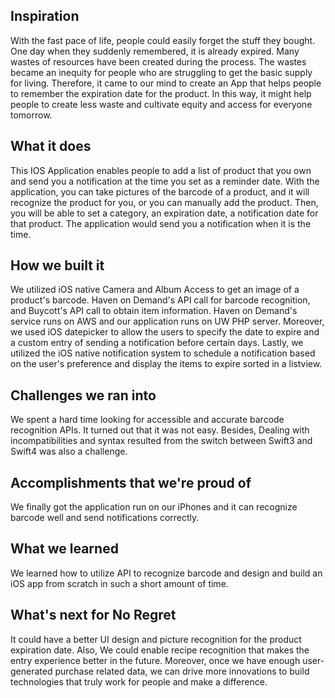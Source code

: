 ## Inspiration
With the fast pace of life, people could easily forget the stuff they bought. One day when they suddenly remembered, it is already expired. Many wastes of resources have been created during the process. The wastes became an inequity for people who are struggling to get the basic supply for living. Therefore, it came to our mind to create an App that helps people to remember the expiration date for the product.  In this way, it might help people to create less waste and cultivate equity and access for everyone tomorrow.

## What it does
This IOS Application enables people to add a list of product that you own and send you a notification at the time you set as a reminder date. With the application, you can take pictures of the barcode of a product, and it will recognize the product for you, or you can manually add the product. Then, you will be able to set a category, an expiration date, a notification date for that product. The application would send you a notification when it is the time.

## How we built it
We utilized iOS native Camera and Album Access to get an image of a product's barcode. Haven on Demand's API call for barcode recognition, and Buycott's API call to obtain item information. Haven on Demand's service runs on AWS and our application runs on UW PHP server. Moreover, we used iOS datepicker to allow the users to specify the date to expire and a custom entry of sending a notification before certain days. Lastly, we utilized the iOS native notification system to schedule a notification based on the user's preference and display the items to expire sorted in a listview. 

## Challenges we ran into
We spent a hard time looking for accessible and accurate barcode recognition APIs. It turned out that it was not easy.
Besides, Dealing with incompatibilities and syntax resulted from the switch between Swift3 and Swift4 was also a challenge. 

## Accomplishments that we're proud of
We finally got the application run on our iPhones and it can recognize barcode well and send notifications correctly. 

## What we learned
We learned how to utilize API to recognize barcode and design and build an iOS app from scratch in such a short amount of time.

## What's next for No Regret
It could have a better UI design and picture recognition for the product expiration date. Also, We could enable recipe recognition that makes the entry experience better in the future. Moreover, once we have enough user-generated purchase related data, we can drive more innovations to build technologies that truly work for people and make a difference.
